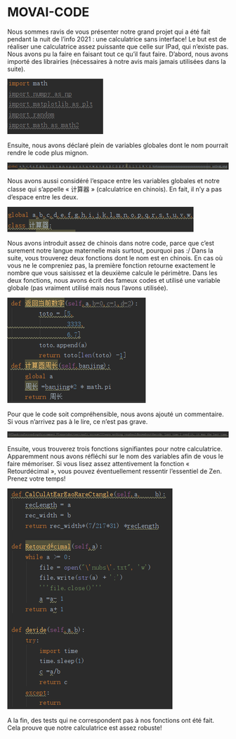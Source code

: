# MOVAI-CODE

Nous sommes ravis de vous présenter notre grand projet qui a été fait pendant la nuit de l’info 2021 : une calculatrice sans interface!
Le but est de réaliser une calculatrice assez puissante que celle sur IPad, qui n’existe pas. Nous avons pu la faire en faisant tout ce qu’il faut faire.
D’abord, nous avons importé des librairies (nécessaires à notre avis mais jamais utilisées dans la suite).

![image](https://github.com/HanluHU/MOVAI-CODE/blob/main/IMG/1.png)
 
Ensuite, nous avons déclaré plein de variables globales dont le nom pourrait rendre le code plus mignon.

![image](https://github.com/HanluHU/MOVAI-CODE/blob/main/IMG/2.png)
 
Nous avons aussi considéré l’espace entre les variables globales et notre classe qui s’appelle « 计算器 » (calculatrice en chinois). En fait, il n’y a pas d’espace entre les deux. 
 
![image](https://github.com/HanluHU/MOVAI-CODE/blob/main/IMG/3.png)
 
Nous avons introduit assez de chinois dans notre code, parce que c’est surement notre langue maternelle mais surtout, pourquoi pas :/
Dans la suite, vous trouverez deux fonctions dont le nom est en chinois. En cas où vous ne le compreniez pas, la première fonction retourne exactement le nombre que vous saisissez et la deuxième calcule le périmètre. Dans les deux fonctions, nous avons écrit des fameux codes et utilisé une variable globale (pas vraiment utilisé mais nous l’avons utilisée).

![image](https://github.com/HanluHU/MOVAI-CODE/blob/main/IMG/4.png)

Pour que le code soit compréhensible, nous avons ajouté un commentaire. Si vous n’arrivez pas à le lire, ce n’est pas grave.

![image](https://github.com/HanluHU/MOVAI-CODE/blob/main/IMG/5.png)
 
Ensuite, vous trouverez trois fonctions signifiantes pour notre calculatrice. Apparemment nous avons réfléchi sur le nom des variables afin de vous le faire mémoriser. Si vous lisez assez attentivement la fonction « Retourdécimal », vous pouvez éventuellement ressentir l’essentiel de Zen. Prenez votre temps!

![image](https://github.com/HanluHU/MOVAI-CODE/blob/main/IMG/6.png)

A la fin, des tests qui ne correspondent pas à nos fonctions ont été fait. Cela prouve que notre calculatrice est assez robuste!
